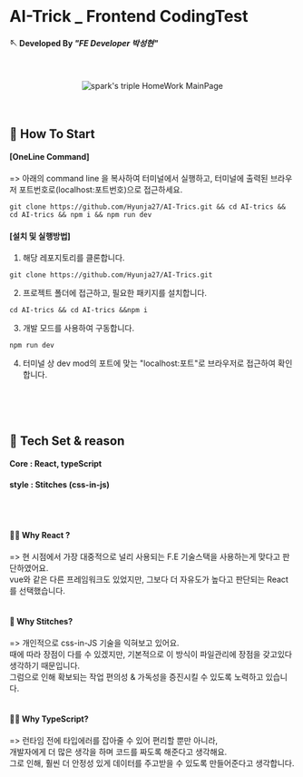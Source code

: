 <br/>

# AI-Trick _ Frontend CodingTest


#### 🪡  Developed By _"FE Developer 박성현"_

<br/>
<br/>

  
  <div align="center">
    <img src="https://postfiles.pstatic.net/MjAyMjA3MzBfMjc4/MDAxNjU5MTc1MzAxNTU4.5-ETFdbYss_FD5fJ86cElQwFUt0QkcZsocGyJ2iEPSUg.OcrWmbId_cWBQPL6j2b8jR1V13E-sjTGo4tufmOMAswg.PNG.123gk/%EC%8A%A4%ED%81%AC%EB%A6%B0%EC%83%B7_2022-07-30_%EC%98%A4%ED%9B%84_7.01.19.png?type=w580" alt="spark's triple HomeWork MainPage"/>
  
  </div>
</div>

<br/>
<br/>

## 📜 How To Start

#### [OneLine Command] 
=> 아래의 command line 을 복사하여 터미널에서 실행하고, 터미널에 출력된 브라우저 포트번호로(localhost:포트번호)으로 접근하세요.

```
git clone https://github.com/Hyunja27/AI-Trics.git && cd AI-trics && cd AI-trics && npm i && npm run dev
```

#### [설치 및 실행방법] 

1. 해당 레포지토리를 클론합니다.

```
git clone https://github.com/Hyunja27/AI-Trics.git
```

2. 프로젝트 폴더에 접근하고, 필요한 패키지를 설치합니다.

```
cd AI-trics && cd AI-trics &&npm i
```

3. 개발 모드를 사용하여 구동합니다.

```
npm run dev
```

4. 터미널 상 dev mod의 포트에 맞는 "localhost:포트"로 브라우저로 접근하여 확인합니다. 

<br/>
<br/>
<br/>


## 🧰 Tech Set & reason

#### Core :   React, typeScript <br/>
#### style :   Stitches (css-in-js) <br/>
<br/>
<br/>

#### 🙋‍♂️ Why React ?
=> 현 시점에서 가장 대중적으로 널리 사용되는 F.E 기술스택을 사용하는게 맞다고 판단하였어요.  <br/>
vue와 같은 다른 프레임워크도 있었지만, 그보다 더 자유도가 높다고 판단되는 React를 선택했습니다.  <br/> 
<br/>

#### 🙋‍ Why Stitches? 
=> 개인적으로 css-in-JS 기술을 익혀보고 있어요. <br/> 
때에 따라 장점이 다를 수 있겠지만, 기본적으로 이  방식이 파일관리에 장점을 갖고있다 생각하기 때문입니다.  <br/> 
그럼으로 인해 확보되는 작업 편의성 & 가독성을 증진시킬 수 있도록 노력하고 있습니다. <br/>
<br/>

#### 🙋‍♀️ Why TypeScript? 
=> 런타임 전에 타입에러를 잡아줄 수 있어 편리할 뿐만 아니라, <br/> 
개발자에게 더 많은 생각을 하며 코드를 짜도록 해준다고 생각해요. <br/> 
그로 인해, 훨씬 더 안정성 있게 데이터를 주고받을 수 있도록 만들어준다고 생각합니다. <br/> 
<br/>



<br/>
<br/>
<br/>
